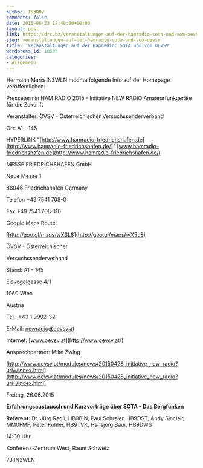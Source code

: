 ```yaml
---
author: IN3DOV
comments: false
date: 2015-06-23 17:49:08+00:00
layout: post
link: https://drc.bz/veranstaltungen-auf-der-hamradio-sota-und-vom-oevsv/
slug: veranstaltungen-auf-der-hamradio-sota-und-vom-oevsv
title: 'Veranstaltungen auf der Hamradio: SOTA und vom OEVSV'
wordpress_id: 10595
categories:
- Allgemein
---
```


Hermann Maria IN3WLN möchte folgende Info auf der Homepage veröffentlichen:



Pressetermin HAM RADIO 2015 - Initiative NEW RADIO Amateurfunkgeräte für die Zukunft

Veranstalter: ÖVSV - Österreichischer Versuchssenderverband

Ort: A1 - 145

HYPERLINK "[http://www.hamradio-friedrichshafen.de](http://www.hamradio-friedrichshafen.de/)" [www.hamradio-friedrichshafen.de](http://www.hamradio-friedrichshafen.de/)

MESSE FRIEDRICHSHAFEN GmbH

Neue Messe 1

88046 Friedrichshafen Germany

Telefon +49 7541 708-0

Fax +49 7541 708-110

Google Maps Route:

[http://goo.gl/maps/wXSL8](http://goo.gl/maps/wXSL8)

ÖVSV - Österreichischer

Versuchssenderverband

Stand: A1 - 145

Eisvogelgasse 4/1

1060 Wien

Austria

Tel.: +43 1 9992132

E-Mail: [newradio@oevsv.at](mailto:newradio@oevsv.at)

Internet: [www.oevsv.at](http://www.oevsv.at/)

Ansprechpartner: Mike Zwing

[http://www.oevsv.at/modules/news/20150428_initiative_new_radio?uri=/index.html](http://www.oevsv.at/modules/news/20150428_initiative_new_radio?uri=/index.html)



Freitag, 26.06.2015

**Erfahrungsaustausch und Kurzvorträge über SOTA - Das Bergfunken**

**Referent:** Dr. Jürg Regli, HB9BIN, Paul Schreier, HB9DST, Andy Sinclair, MM0FMF, Peter Kohler, HB9TVK, Hansjörg Baur, HB9DWS

14:00 Uhr

Konferenz-Zentrum West, Raum Schweiz

73 IN3WLN

